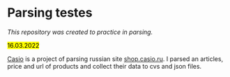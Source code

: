 # Parsing testes
*This repository was created to practice in parsing.*

<mark>16.03.2022</mark>

[Casio](casio) is a project of parsing russian site [shop.casio.ru](https://shop.casio.ru/catalog/filter/gender-is-male/apply/). I parsed an articles, price and url of products and collect their data to cvs and json files.
